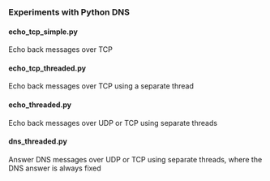 ### Experiments with Python DNS


#### echo_tcp_simple.py

Echo back messages over TCP

#### echo_tcp_threaded.py

Echo back messages over TCP using a separate thread

#### echo_threaded.py

Echo back messages over UDP or TCP using separate threads

#### dns_threaded.py

Answer DNS messages over UDP or TCP using separate threads,
where the DNS answer is always fixed

